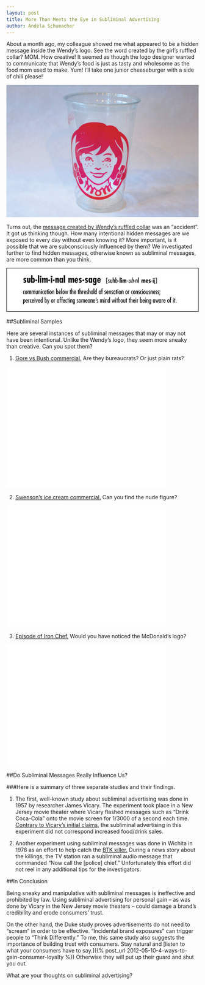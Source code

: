 ```yaml
---
layout: post
title: More Than Meets the Eye in Subliminal Advertising
author: Andela Schumacher
---
```


About a month ago, my colleague showed me what appeared to be a hidden message inside the Wendy’s logo. See the word created by the girl’s ruffled collar? MOM. How creative! It seemed as though the logo designer wanted to communicate that Wendy’s food is just as tasty and wholesome as the food mom used to make. Yum! I’ll take one junior cheeseburger with a side of chili please!

![Wendy's Cup](/img/wendys-cup.jpg)

Turns out, the [message created by Wendy’s ruffled collar](https://shine.yahoo.com/photos/wendys-logo-secret-slideshow/-photo-2658188-181000689.html) was an “accident”. It got us thinking though. How many intentional hidden messages are we exposed to every day without even knowing it? More important, is it possible that we are subconsciously influenced by them? We investigated further to find hidden messages, otherwise known as subliminal messages, are more common than you think.

![Subliminal message definition](/img/subliminal-message-defined.gif)

##Subliminal Samples

Here are several instances of subliminal messages that may or may not have been intentional. Unlike the Wendy’s logo, they seem more sneaky than creative. Can you spot them?

1. [Gore vs Bush commercial.](http://www.youtube.com/watch?v=L6pgoqZpfUU) Are they bureaucrats? Or just plain rats?

<iframe width="420" height="315" src="//www.youtube.com/embed/L6pgoqZpfUU" frameborder="0" allowfullscreen></iframe>

2. [Swenson’s ice cream commercial.](http://www.youtube.com/watch?v=3YmEt-ZGigM) Can you find the nude figure?

<iframe width="420" height="315" src="//www.youtube.com/embed/3YmEt-ZGigM" frameborder="0" allowfullscreen></iframe>

3. [Episode of Iron Chef.](http://www.youtube.com/watch?v=2xPvYgTvr8I&feature=youtu.be&t=11s) Would you have noticed the McDonald’s logo?

<iframe width="420" height="315" src="//www.youtube.com/embed/2xPvYgTvr8I" frameborder="0" allowfullscreen></iframe>

##Do Subliminal Messages Really Influence Us?

###Here is a summary of three separate studies and their findings.

1. The first, well-known study about subliminal advertising was done in 1957 by researcher James Vicary. The experiment took place in a New Jersey movie theater where Vicary flashed messages such as “Drink Coca-Cola” onto the movie screen for 1/3000 of a second each time. [Contrary to Vicary’s initial claims,](http://www.snopes.com/business/hidden/popcorn.asp) the subliminal advertising in this experiment did not correspond increased food/drink sales.

2. Another experiment using subliminal messages was done in Wichita in 1978 as an effort to help catch the [BTK killer.](http://www.nbcnews.com/id/7736592/ns/msnbc-about_msnbc_tv/t/msnbc-reports-btk-killer-may/#.Ui3dyGSgkcg) During a news story about the killings, the TV station ran a subliminal audio message that commanded “Now call the [police] chief.” Unfortunately this effort did not reel in any additional tips for the investigators.

##In Conclusion

Being sneaky and manipulative with subliminal messages is ineffective and prohibited by law. Using subliminal advertising for personal gain – as was done by Vicary in the New Jersey movie theaters – could damage a brand’s credibility and erode consumers’ trust.

On the other hand, the Duke study proves advertisements do not need to “scream” in order to be effective. “Incidental brand exposures” can trigger people to “Think Differently.” To me, this same study also suggests the importance of building trust with consumers. Stay natural and [listen to what your consumers have to say.]({% post_url 2012-05-10-4-ways-to-gain-consumer-loyalty %}) Otherwise they will put up their guard and shut you out.

What are your thoughts on subliminal advertising?
